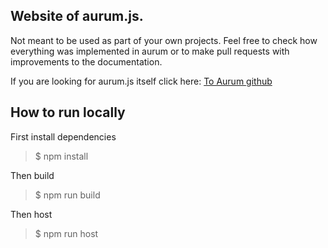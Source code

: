 ## Website of aurum.js.

Not meant to be used as part of your own projects. Feel free to check how everything was implemented in aurum or to make pull requests with improvements to the documentation.

If you are looking for aurum.js itself click here:
[To Aurum github](https://github.com/CyberPhoenix90/aurum/tree/master/packages/aurum)

## How to run locally

First install dependencies

> \$ npm install

Then build

> \$ npm run build

Then host

> \$ npm run host
